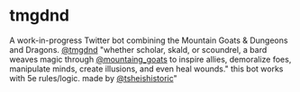# tmgdnd

A work-in-progress Twitter bot combining the Mountain Goats & Dungeons and Dragons. 
[@tmgdnd](http://www.twitter.com/tmgdnd)
"whether scholar, skald, or scoundrel, a bard weaves magic through [@mountaing_goats](http://www.twitter.com/mountain_goats) to inspire allies, demoralize foes, manipulate minds, create illusions, and even heal wounds." this bot works with 5e rules/logic. made by [@tsheishistoric](http://www.twitter.com/sheishistoric)"
